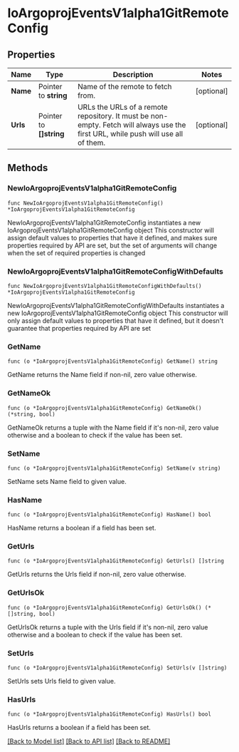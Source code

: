 # IoArgoprojEventsV1alpha1GitRemoteConfig

## Properties

Name | Type | Description | Notes
------------ | ------------- | ------------- | -------------
**Name** | Pointer to **string** | Name of the remote to fetch from. | [optional] 
**Urls** | Pointer to **[]string** | URLs the URLs of a remote repository. It must be non-empty. Fetch will always use the first URL, while push will use all of them. | [optional] 

## Methods

### NewIoArgoprojEventsV1alpha1GitRemoteConfig

`func NewIoArgoprojEventsV1alpha1GitRemoteConfig() *IoArgoprojEventsV1alpha1GitRemoteConfig`

NewIoArgoprojEventsV1alpha1GitRemoteConfig instantiates a new IoArgoprojEventsV1alpha1GitRemoteConfig object
This constructor will assign default values to properties that have it defined,
and makes sure properties required by API are set, but the set of arguments
will change when the set of required properties is changed

### NewIoArgoprojEventsV1alpha1GitRemoteConfigWithDefaults

`func NewIoArgoprojEventsV1alpha1GitRemoteConfigWithDefaults() *IoArgoprojEventsV1alpha1GitRemoteConfig`

NewIoArgoprojEventsV1alpha1GitRemoteConfigWithDefaults instantiates a new IoArgoprojEventsV1alpha1GitRemoteConfig object
This constructor will only assign default values to properties that have it defined,
but it doesn't guarantee that properties required by API are set

### GetName

`func (o *IoArgoprojEventsV1alpha1GitRemoteConfig) GetName() string`

GetName returns the Name field if non-nil, zero value otherwise.

### GetNameOk

`func (o *IoArgoprojEventsV1alpha1GitRemoteConfig) GetNameOk() (*string, bool)`

GetNameOk returns a tuple with the Name field if it's non-nil, zero value otherwise
and a boolean to check if the value has been set.

### SetName

`func (o *IoArgoprojEventsV1alpha1GitRemoteConfig) SetName(v string)`

SetName sets Name field to given value.

### HasName

`func (o *IoArgoprojEventsV1alpha1GitRemoteConfig) HasName() bool`

HasName returns a boolean if a field has been set.

### GetUrls

`func (o *IoArgoprojEventsV1alpha1GitRemoteConfig) GetUrls() []string`

GetUrls returns the Urls field if non-nil, zero value otherwise.

### GetUrlsOk

`func (o *IoArgoprojEventsV1alpha1GitRemoteConfig) GetUrlsOk() (*[]string, bool)`

GetUrlsOk returns a tuple with the Urls field if it's non-nil, zero value otherwise
and a boolean to check if the value has been set.

### SetUrls

`func (o *IoArgoprojEventsV1alpha1GitRemoteConfig) SetUrls(v []string)`

SetUrls sets Urls field to given value.

### HasUrls

`func (o *IoArgoprojEventsV1alpha1GitRemoteConfig) HasUrls() bool`

HasUrls returns a boolean if a field has been set.


[[Back to Model list]](../README.md#documentation-for-models) [[Back to API list]](../README.md#documentation-for-api-endpoints) [[Back to README]](../README.md)


